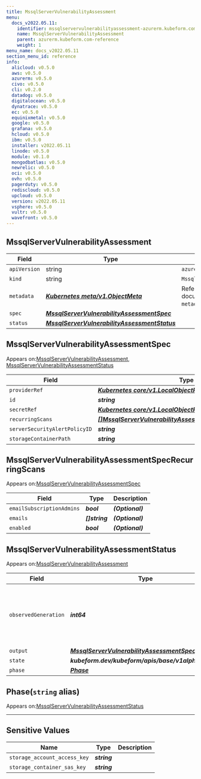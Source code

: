 ```yaml
---
title: MssqlServerVulnerabilityAssessment
menu:
  docs_v2022.05.11:
    identifier: mssqlservervulnerabilityassessment-azurerm.kubeform.com
    name: MssqlServerVulnerabilityAssessment
    parent: azurerm.kubeform.com-reference
    weight: 1
menu_name: docs_v2022.05.11
section_menu_id: reference
info:
  alicloud: v0.5.0
  aws: v0.5.0
  azurerm: v0.5.0
  civo: v0.5.0
  cli: v0.2.0
  datadog: v0.5.0
  digitalocean: v0.5.0
  dynatrace: v0.5.0
  ec: v0.5.0
  equinixmetal: v0.5.0
  google: v0.5.0
  grafana: v0.5.0
  hcloud: v0.5.0
  ibm: v0.5.0
  installer: v2022.05.11
  linode: v0.5.0
  module: v0.1.0
  mongodbatlas: v0.5.0
  newrelic: v0.5.0
  oci: v0.5.0
  ovh: v0.5.0
  pagerduty: v0.5.0
  rediscloud: v0.5.0
  upcloud: v0.5.0
  version: v2022.05.11
  vsphere: v0.5.0
  vultr: v0.5.0
  wavefront: v0.5.0
---
```


## MssqlServerVulnerabilityAssessment
| Field | Type | Description |
| ------ | ----- | ----------- |
| `apiVersion` | string | `azurerm.kubeform.com/v1alpha1` |
|    `kind` | string | `MssqlServerVulnerabilityAssessment` |
| `metadata` | ***[Kubernetes meta/v1.ObjectMeta](https://v1-22.docs.kubernetes.io/docs/reference/generated/kubernetes-api/v1.22/#objectmeta-v1-meta)***|Refer to the Kubernetes API documentation for the fields of the `metadata` field.|
| `spec` | ***[MssqlServerVulnerabilityAssessmentSpec](#mssqlservervulnerabilityassessmentspec)***||
| `status` | ***[MssqlServerVulnerabilityAssessmentStatus](#mssqlservervulnerabilityassessmentstatus)***||
## MssqlServerVulnerabilityAssessmentSpec

Appears on:[MssqlServerVulnerabilityAssessment](#mssqlservervulnerabilityassessment), [MssqlServerVulnerabilityAssessmentStatus](#mssqlservervulnerabilityassessmentstatus)

| Field | Type | Description |
| ------ | ----- | ----------- |
| `providerRef` | ***[Kubernetes core/v1.LocalObjectReference](https://v1-22.docs.kubernetes.io/docs/reference/generated/kubernetes-api/v1.22/#localobjectreference-v1-core)***||
| `id` | ***string***||
| `secretRef` | ***[Kubernetes core/v1.LocalObjectReference](https://v1-22.docs.kubernetes.io/docs/reference/generated/kubernetes-api/v1.22/#localobjectreference-v1-core)***||
| `recurringScans` | ***[[]MssqlServerVulnerabilityAssessmentSpecRecurringScans](#mssqlservervulnerabilityassessmentspecrecurringscans)***| ***(Optional)*** |
| `serverSecurityAlertPolicyID` | ***string***||
| `storageContainerPath` | ***string***||
## MssqlServerVulnerabilityAssessmentSpecRecurringScans

Appears on:[MssqlServerVulnerabilityAssessmentSpec](#mssqlservervulnerabilityassessmentspec)

| Field | Type | Description |
| ------ | ----- | ----------- |
| `emailSubscriptionAdmins` | ***bool***| ***(Optional)*** |
| `emails` | ***[]string***| ***(Optional)*** |
| `enabled` | ***bool***| ***(Optional)*** |
## MssqlServerVulnerabilityAssessmentStatus

Appears on:[MssqlServerVulnerabilityAssessment](#mssqlservervulnerabilityassessment)

| Field | Type | Description |
| ------ | ----- | ----------- |
| `observedGeneration` | ***int64***| ***(Optional)*** Resource generation, which is updated on mutation by the API Server.|
| `output` | ***[MssqlServerVulnerabilityAssessmentSpec](#mssqlservervulnerabilityassessmentspec)***| ***(Optional)*** |
| `state` | ***kubeform.dev/kubeform/apis/base/v1alpha1.State***| ***(Optional)*** |
| `phase` | ***[Phase](#phase)***| ***(Optional)*** |
## Phase(`string` alias)

Appears on:[MssqlServerVulnerabilityAssessmentStatus](#mssqlservervulnerabilityassessmentstatus)

---
## Sensitive Values
| Name | Type | Description |
|------|------|-------------|
| `storage_account_access_key` | ***string*** ||
| `storage_container_sas_key` | ***string*** ||
